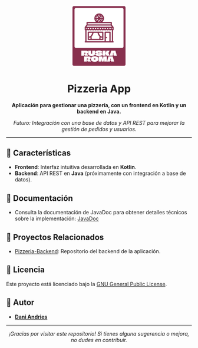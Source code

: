 <div align="center">
  <img src="app/src/main/res/drawable/ReadmeLogo.png" alt="LogoRuskaRoma" width="150">
</div>

<h1 align="center">Pizzeria App</h1>

<p align="center">
  <b>Aplicación para gestionar una pizzería, con un frontend en Kotlin y un backend en Java.</b>
</p>

<p align="center">
  <i>Futuro: Integración con una base de datos y API REST para mejorar la gestión de pedidos y usuarios. </i>
</p>

---

## 🚀 Características

- **Frontend**: Interfaz intuitiva desarrollada en **Kotlin**.
- **Backend**: API REST en **Java** (próximamente con integración a base de datos).
  
## 📄 Documentación

- Consulta la documentación de JavaDoc para obtener detalles técnicos sobre la implementación: [JavaDoc](https://linktodocumentation)

## 📂 Proyectos Relacionados

- [Pizzeria-Backend](https://github.com/DaniAndries/Pizzeria-Backend.git): Repositorio del backend de la aplicación.

## 📜 Licencia

Este proyecto está licenciado bajo la [GNU General Public License](LICENSE).

## 👥 Autor

- **[Dani Andries](https://github.com/DaniAndries)**

---

<p align="center">
  <i>¡Gracias por visitar este repositorio! Si tienes alguna sugerencia o mejora, no dudes en contribuir.</i>
</p>
